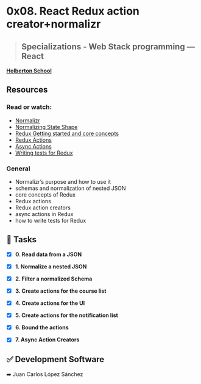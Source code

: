 # 0x08. React Redux action creator+normalizr
> ## Specializations - Web Stack programming ― React  
**[Holberton School](https://www.holbertonschool.com/)**

## Resources
### Read or watch:
* [Normalizr](https://github.com/paularmstrong/normalizr)
* [Normalizing State Shape](https://redux.js.org/recipes/structuring-reducers/normalizing-state-shape)
* [Redux Getting started and core concepts](https://redux.js.org/introduction/getting-started)
* [Redux Actions](https://redux.js.org/tutorials/fundamentals/part-2-concepts-data-flow)
* [Async Actions](https://redux.js.org/tutorials/fundamentals/part-6-async-logic)
* [Writing tests for Redux](https://redux.js.org/recipes/writing-tests)


### General
* Normalizr’s purpose and how to use it
* schemas and normalization of nested JSON
* core concepts of Redux
* Redux actions
* Redux action creators
* async actions in Redux
* how to write tests for Redux


## :bookmark_tabs: Tasks
* [x] **0. Read data from a JSON**
* [x] **1. Normalize a nested JSON**
* [x] **2. Filter a normalized Schema**
* [x] **3. Create actions for the course list**
* [x] **4. Create actions for the UI**
* [x] **5. Create actions for the notification list**
* [x] **6. Bound the actions**
* [x] **7. Async Action Creators**


## :white_check_mark: Development Software
:arrow_right: Juan Carlos López Sánchez 